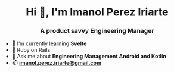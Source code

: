 
<h1 align="center">Hi 👋, I'm Imanol Perez Iriarte</h1>
<h3 align="center">A product savvy Engineering Manager</h3>

- 🌱 I’m currently learning **Svelte**
- :purple_heart: Ruby on Rails
- 💬 Ask me about **Engineering Management Android and Kotlin**
- 📫 **imanol.perez.iriarte@gmail.com**



